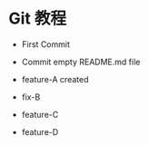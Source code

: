 # Git 教程

- First Commit
- Commit empty README.md file

- feature-A created
- fix-B
- feature-C
- feature-D
